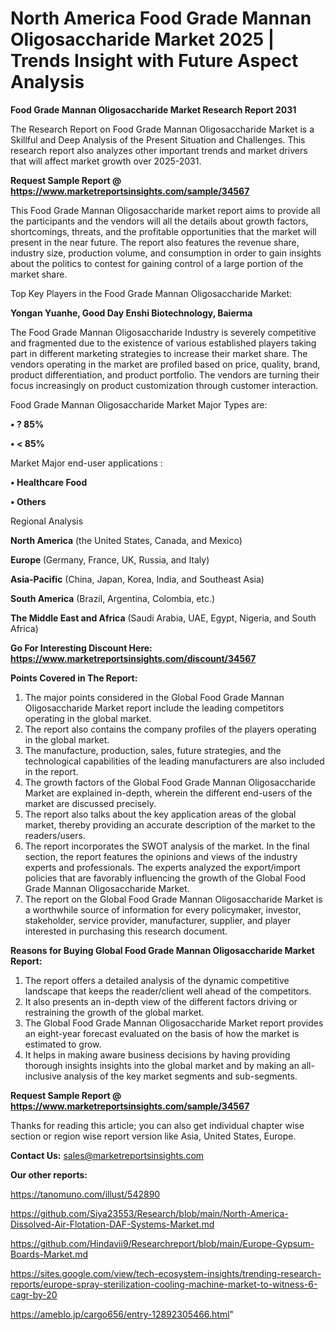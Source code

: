 # North America Food Grade Mannan Oligosaccharide Market 2025 | Trends Insight with Future Aspect Analysis

<strong>Food Grade Mannan Oligosaccharide Market Research Report 2031</strong>

The Research Report on Food Grade Mannan Oligosaccharide Market is a Skillful and Deep Analysis of the Present Situation and Challenges. This research report also analyzes other important trends and market drivers that will affect market growth over 2025-2031.

<strong>Request Sample Report @ <a href=https://www.marketreportsinsights.com/sample/34567>https://www.marketreportsinsights.com/sample/34567</a></strong>

This Food Grade Mannan Oligosaccharide market report aims to provide all the participants and the vendors will all the details about growth factors, shortcomings, threats, and the profitable opportunities that the market will present in the near future. The report also features the revenue share, industry size, production volume, and consumption in order to gain insights about the politics to contest for gaining control of a large portion of the market share.

Top Key Players in the Food Grade Mannan Oligosaccharide Market:

<strong>Yongan Yuanhe, Good Day Enshi Biotechnology, Baierma</strong>

The Food Grade Mannan Oligosaccharide Industry is severely competitive and fragmented due to the existence of various established players taking part in different marketing strategies to increase their market share. The vendors operating in the market are profiled based on price, quality, brand, product differentiation, and product portfolio. The vendors are turning their focus increasingly on product customization through customer interaction.

Food Grade Mannan Oligosaccharide Market Major Types are:

<strong>•  ? 85%

•  < 85%</strong>

Market Major end-user applications :

<strong>•  Healthcare Food

•  Others</strong>

Regional Analysis

</u><strong><b>North America</b></strong> (the United States, Canada, and Mexico)

<strong><b>Europe </b></strong>(Germany, France, UK, Russia, and Italy)

<strong><b>Asia-Pacific</b></strong> (China, Japan, Korea, India, and Southeast Asia)

<strong><b>South America</b></strong> (Brazil, Argentina, Colombia, etc.)

<strong><b>The Middle East and Africa</b></strong> (Saudi Arabia, UAE, Egypt, Nigeria, and South Africa)

<strong>Go For Interesting Discount Here: <a href=https://www.marketreportsinsights.com/discount/34567>https://www.marketreportsinsights.com/discount/34567</a></strong>

<strong>Points Covered in The Report:</strong>
<ol>
  <li>The major points considered in the Global Food Grade Mannan Oligosaccharide Market report include the leading competitors operating in the global market.</li>
  <li>The report also contains the company profiles of the players operating in the global market.</li>
  <li>The manufacture, production, sales, future strategies, and the technological capabilities of the leading manufacturers are also included in the report.</li>
  <li>The growth factors of the Global Food Grade Mannan Oligosaccharide Market are explained in-depth, wherein the different end-users of the market are discussed precisely.</li>
  <li>The report also talks about the key application areas of the global market, thereby providing an accurate description of the market to the readers/users.</li>
  <li>The report incorporates the SWOT analysis of the market. In the final section, the report features the opinions and views of the industry experts and professionals. The experts analyzed the export/import policies that are favorably influencing the growth of the Global Food Grade Mannan Oligosaccharide Market.</li>
  <li>The report on the Global Food Grade Mannan Oligosaccharide Market is a worthwhile source of information for every policymaker, investor, stakeholder, service provider, manufacturer, supplier, and player interested in purchasing this research document.</li>
</ol>
<strong>Reasons for Buying Global Food Grade Mannan Oligosaccharide Market Report:</strong>

<ol>
  <li>The report offers a detailed analysis of the dynamic competitive landscape that keeps the reader/client well ahead of the competitors.</li>
  <li>It also presents an in-depth view of the different factors driving or restraining the growth of the global market.</li>
  <li>The Global Food Grade Mannan Oligosaccharide Market report provides an eight-year forecast evaluated on the basis of how the market is estimated to grow.</li>
  <li>It helps in making aware business decisions by having providing thorough insights insights into the global market and by making an all-inclusive analysis of the key market segments and sub-segments.</li>
</ol>
<strong>Request Sample Report @ <a href=https://www.marketreportsinsights.com/sample/34567>https://www.marketreportsinsights.com/sample/34567</a></strong>


Thanks for reading this article; you can also get individual chapter wise section or region wise report version like Asia, United States, Europe.

<strong>Contact Us:</strong>
sales@marketreportsinsights.com

<strong>Our other reports:</strong>

<a href=https://tanomuno.com/illust/542890>https://tanomuno.com/illust/542890</a>

<a href=https://github.com/Siya23553/Research/blob/main/North-America-Dissolved-Air-Flotation-DAF-Systems-Market.md>https://github.com/Siya23553/Research/blob/main/North-America-Dissolved-Air-Flotation-DAF-Systems-Market.md</a>

<a href=https://github.com/Hindavii9/Researchreport/blob/main/Europe-Gypsum-Boards-Market.md>https://github.com/Hindavii9/Researchreport/blob/main/Europe-Gypsum-Boards-Market.md</a>

<a href=https://sites.google.com/view/tech-ecosystem-insights/trending-research-reports/europe-spray-sterilization-cooling-machine-market-to-witness-6-cagr-by-20>https://sites.google.com/view/tech-ecosystem-insights/trending-research-reports/europe-spray-sterilization-cooling-machine-market-to-witness-6-cagr-by-20</a>

<a href=https://ameblo.jp/cargo656/entry-12892305466.html>https://ameblo.jp/cargo656/entry-12892305466.html</a>"
